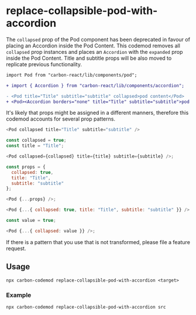 # replace-collapsible-pod-with-accordion

The `collapsed` prop of the Pod component has been deprecated in favour of placing an Accordion inside the Pod Content. This codemod removes all `collapsed` prop instances and places an `Accordion` with the `expanded` prop inside the Pod Content. Title and subtitle props will be also moved to replicate previous functionality.

```diff
import Pod from "carbon-react/lib/components/pod";

+ import { Accordion } from "carbon-react/lib/components/accordion";

- <Pod title="Title" subtitle="subtitle" collapsed>pod content</Pod>
+ <Pod><Accordion borders="none" title="Title" subtitle="subtitle">pod content</Accordion></Pod>
```

It's likely that props might be assigned in a different manners, therefore this codemod accounts for several prop patterns.

```js
<Pod collapsed title="Title" subtitle="subtitle" />
```

```js
const collapsed = true;
const title = "Title";

<Pod collapsed={collapsed} title={title} subtitle={subtitle} />;
```

```js
const props = {
  collapsed: true,
  title: "Title",
  subtitle: "subtitle"
};

<Pod {...props} />;
```

```js
<Pod {...{ collapsed: true, title: "Title", subtitle: "subtitle" }} />
```

```js
const value = true;

<Pod {...{ collapsed: value }} />;
```

If there is a pattern that you use that is not transformed, please file a feature request.

## Usage

`npx carbon-codemod replace-collapsible-pod-with-accordion <target>`

### Example

`npx carbon-codemod replace-collapsible-pod-with-accordion src`
